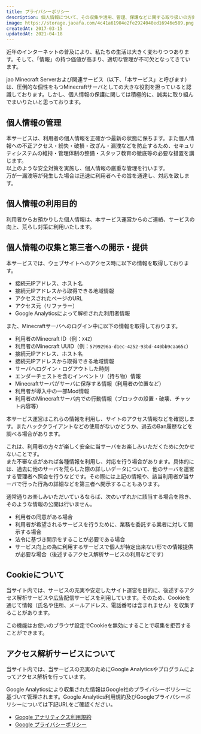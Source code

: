 ```yaml
---
title: プライバシーポリシー
description: 個人情報について、その収集や活用、管理、保護などに関する取り扱いの方針を記載します。
image: https://storage.jaoafa.com/4c41a61904e2fe2924040ed16946e589.png
createdAt: 2017-03-15
updatedAt: 2021-04-18
---
```


近年のインターネットの普及により、私たちの生活は大きく変わりつつあります。そして、「情報」の持つ価値が高まり、適切な管理が不可欠となってきています。

jao Minecraft Serverおよび関連サービス（以下、「本サービス」と呼びます）は、圧倒的な個性をもつMinecraftサーバとしての大きな役割を担っていると認識しております。しかし、個人情報の保護に関しては積極的に、誠実に取り組んでまいりたいと思っております。

## 個人情報の管理

本サービスは、利用者の個人情報を正確かつ最新の状態に保ちます。また個人情報への不正アクセス・紛失・破損・改ざん・漏洩などを防止するため、セキュリティシステムの維持・管理体制の整備・スタッフ教育の徹底等の必要な措置を講じます。  
以上のような安全対策を実施し、個人情報の厳重な管理を行います。  
万が一漏洩等が発生した場合は迅速に利用者へその旨を通達し、対応を致します。

## 個人情報の利用目的

利用者からお預かりした個人情報は、本サービス運営からのご連絡、サービスの向上、荒らし対策に利用いたします。

## 個人情報の収集と第三者への開示・提供

本サービスでは、ウェブサイトへのアクセス時に以下の情報を取得しております。

- 接続元IPアドレス、ホスト名
- 接続元IPアドレスから取得できる地域情報
- アクセスされたページのURL
- アクセス元（リファラー）
- Google Analyticsによって解析された利用者情報

また、Minecraftサーバへのログイン中に以下の情報を取得しております。

- 利用者のMinecraft ID（例：`X4Z`）
- 利用者のMinecraft UUID（例：`5799296a-d1ec-4252-93bd-440bb9caa65c`）
- 接続元IPアドレス、ホスト名
- 接続元IPアドレスから取得できる地域情報
- サーバへログイン・ログアウトした時刻
- エンダーチェストを含むインベントリ（持ち物）情報
- Minecraftサーバがサーバに保存する情報（利用者の位置など）
- 利用者が導入中の一部Mod情報
- 利用者のMinecraftサーバ内での行動情報（ブロックの設置・破壊、チャット内容等）

本サービス運営はこれらの情報を利用し、サイトのアクセス情報などを確認します。またハッククライアントなどの使用がないかどうか、過去のBan履歴などを調べる場合があります。

これは、利用者の方々が楽しく安全に当サーバをお楽しみいただくために欠かせないことです。  
また不審な点があれば各種情報を利用し、対応を行う場合があります。具体的には、過去に他のサーバを荒らした際の詳しいデータについて、他のサーバを運営する管理者へ照会を行うなどです。その際には上記の情報や、該当利用者が当サーバで行った行為の詳細などを第三者へ開示することもあります。

通常通りお楽しみいただいているならば、次のいずれかに該当する場合を除き、そのような情報の公開は行いません。

- 利用者の同意がある場合
- 利用者が希望されるサービスを行うために、業務を委託する業者に対して開示する場合
- 法令に基づき開示をすることが必要である場合
- サービス向上の為に利用するサービスで個人が特定出来ない形での情報提供が必要な場合（後述するアクセス解析サービスの利用などです）

## Cookieについて

当サイト内では、サービスの充実や安定したサイト運営を目的に、後述するアクセス解析サービスや広告配信サービスを利用しています。そのため、Cookieを通じて情報（氏名や住所、メールアドレス、電話番号は含まれません）を収集することがあります。

この機能はお使いのブラウザ設定でCookieを無効にすることで収集を拒否することができます。

## アクセス解析サービスについて

当サイト内では、当サービスの充実のためにGoogle Analyticsやプログラムによってアクセス解析を行っています。

Google Analyticsにより収集された情報はGoogle社のプライバシーポリシーに基づいて管理されます。Google Analytics利用規約及びGoogleプライバシーポリシーについては下記URLをご確認ください。

- [Google アナリティクス利用規約](http://www.google.com/analytics/terms/jp.html)
- [Google プライバシーポリシー](https://policies.google.com/privacy?hl=ja)
